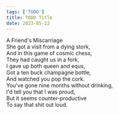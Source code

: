 ```yaml
---
tags: ['TODO']
title: TODO Title
date: 2023-05-22
---
```


A Friend's Miscarriage  
She got a visit from a dying stork,  
And in this game of cosmic chess,  
They had caught us in a fork,  
I gave up both queen and equs,  
Got a ten buck champagne bottle,  
And watched you pop the cork.  
You've gone nine months without drinking,  
I'd tell you that I was proud,  
But it seems counter-productive  
To say that shit out loud.  
